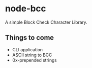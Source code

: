 # node-bcc

A simple Block Check Character Library.

## Things to come

* CLI application
* ASCII string to BCC
* 0x-prepended strings
